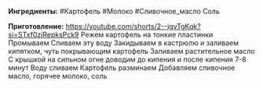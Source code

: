 
**Ингредиенты:**
#Картофель
#Молоко 
#Сливочное_масло
Соль

**Приготовление:**
https://youtube.com/shorts/2--jgvTgKqk?si=STxf0zjRepksPck9
Режем картофель на тонкие пластинки
Промываем
Сливаем эту воду
Закидываем в кастрюлю и заливаем кипятком, чуть покрывающим картофель
Заливаем растительное масло
С крышкой на сильном огне доводим до кипения и после кипения 7-8 минут
Воду сливаем
Картофель разминаем
Добавляем сливочное масло, горячее молоко, соль